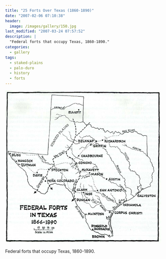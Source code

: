 ```yaml
---
title: "25 Forts Over Texas (1860-1890)"
date: "2007-02-06 07:10:38"
header:
  image: /images/gallery/150.jpg
last_modified: "2007-03-24 07:57:52"
description: |
  "Federal forts that occupy Texas, 1860-1890."
categories:
  - gallery
tags:
  - staked-plains
  - palo-duro
  - history  
  - forts  
---
```

![150](/images/gallery/150.jpg)

Federal forts that occupy Texas, 1860-1890.
